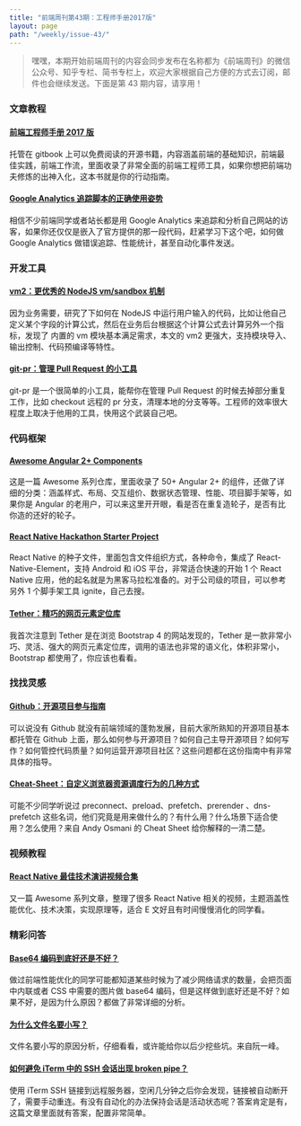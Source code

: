 ```yaml
---
title: "前端周刊第43期：工程师手册2017版"
layout: page
path: "/weekly/issue-43/"
---
```


> 嘿嘿，本期开始前端周刊的内容会同步发布在名称都为《前端周刊》的微信公众号、知乎专栏、简书专栏上，欢迎大家根据自己方便的方式去订阅，邮件也会继续发送。下面是第 43 期内容，请享用！

### 文章教程

#### [前端工程师手册 2017 版](https://frontendmasters.gitbooks.io/front-end-handbook-2017/content/)

托管在 gitbook 上可以免费阅读的开源书籍，内容涵盖前端的基础知识，前端最佳实践，前端工作流，里面收录了非常全面的前端工程师工具，如果你想把前端功夫修炼的出神入化，这本书就是你的行动指南。

#### [Google Analytics 追踪脚本的正确使用姿势](https://philipwalton.com/articles/the-google-analytics-setup-i-use-on-every-site-i-build/)

相信不少前端同学或者站长都是用 Google Analytics 来追踪和分析自己网站的访客，如果你还仅仅是嵌入了官方提供的那一段代码，赶紧学习下这个吧，如何做 Google Analytics 做错误追踪、性能统计，甚至自动化事件发送。

### 开发工具

#### [vm2：更优秀的 NodeJS vm/sandbox 机制](https://github.com/patriksimek/vm2)

因为业务需要，研究了下如何在 NodeJS 中运行用户输入的代码，比如让他自己定义某个字段的计算公式，然后在业务后台根据这个计算公式去计算另外一个指标，发现了 内置的 vm 模块基本满足需求，本文的 vm2 更强大，支持模块导入、输出控制、代码预编译等特性。

#### [git-pr：管理 Pull Request 的小工具](https://gist.github.com/gnarf/5406589)

git-pr 是一个很简单的小工具，能帮你在管理 Pull Request 的时候去掉部分重复工作，比如 checkout 远程的 pr 分支，清理本地的分支等等。工程师的效率很大程度上取决于他用的工具，快用这个武装自己吧。

### 代码框架

#### [Awesome Angular 2+ Components](https://github.com/brillout/awesome-angular-components)

这是一篇 Awesome 系列仓库，里面收录了 50+ Angular 2+ 的组件，还做了详细的分类：涵盖样式、布局、交互组价、数据状态管理、性能、项目脚手架等，如果你是 Angular 的老用户，可以来这里开开眼，看是否在重复造轮子，是否有比你造的还好的轮子。

#### [React Native Hackathon Starter Project](https://github.com/dabit3/react-native-hackathon-starter)

React Native 的种子文件，里面包含文件组织方式，各种命令，集成了 React-Native-Element，支持 Android 和 iOS 平台，非常适合快速的开始 1 个 React Native 应用，他的起名就是为黑客马拉松准备的。对于公司级的项目，可以参考另外 1 个脚手架工具 ignite，自己去搜。

#### [Tether：精巧的网页元素定位库](http://tether.io/)

我首次注意到 Tether 是在浏览 Bootstrap 4 的网站发现的，Tether 是一款非常小巧、灵活、强大的网页元素定位库，调用的语法也非常的语义化，体积非常小，Bootstrap 都使用了，你应该也看看。

### 找找灵感

#### [Github：开源项目参与指南](https://opensource.guide/)

可以说没有 Github 就没有前端领域的蓬勃发展，目前大家所熟知的开源项目基本都托管在 Github 上面，那么如何参与开源项目？如何自己主导开源项目？如何写作？如何管控代码质量？如何运营开源项目社区？这些问题都在这份指南中有非常具体的指导。

#### [Cheat-Sheet：自定义浏览器资源调度行为的几种方式](https://twitter.com/addyosmani/status/743571393174872064)

可能不少同学听说过 preconnect、preload、prefetch、prerender 、dns-prefetch 这些名词，他们究竟是用来做什么的？有什么用？什么场景下适合使用？怎么使用？来自 Andy Osmani 的 Cheat Sheet 给你解释的一清二楚。

### 视频教程

#### [React Native 最佳技术演讲视频合集](https://github.com/tiaanduplessis/awesome-react-native-talks)

又一篇 Awesome 系列文章，整理了很多 React Native 相关的视频，主题涵盖性能优化、技术决策，实现原理等，适合 E 文好且有时间慢慢消化的同学看。

### 精彩问答

#### [Base64 编码到底好还是不好？](https://csswizardry.com/2017/02/base64-encoding-and-performance/)

做过前端性能优化的同学可能都知道某些时候为了减少网络请求的数量，会把页面中内联或者 CSS 中需要的图片做 base64 编码，但是这样做到底好还是不好？如果不好，是因为什么原因？都做了非常详细的分析。

#### [为什么文件名要小写？](http://www.ruanyifeng.com/blog/2017/02/filename-should-be-lowercase.html)

文件名要小写的原因分析，仔细看看，或许能给你以后少挖些坑。来自阮一峰。

#### [如何避免 iTerm 中的 SSH 会话出现 broken pipe？](https://twitter.com/arrix/status/2386444332)

使用 iTerm SSH 链接到远程服务器，空闲几分钟之后你会发现，链接被自动断开了，需要手动重连。有没有自动化的办法保持会话是活动状态呢？答案肯定是有，这篇文章里面就有答案，配置非常简单。
